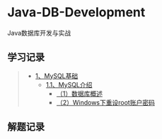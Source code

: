 # Java-DB-Development

Java数据库开发与实战


## 学习记录

> - [1、MySQL基础](https://github.com/zheng-yi-yi/Java-DB-Development/tree/main/01-MySQL%E5%9F%BA%E7%A1%80)
>   - [1.1、MySQL介绍](https://github.com/zheng-yi-yi/Java-DB-Development/tree/main/01-MySQL%E5%9F%BA%E7%A1%80/01-MySQL%E4%BB%8B%E7%BB%8D)
>       - [（1）数据库概述](https://github.com/zheng-yi-yi/Java-DB-Development/blob/main/01-MySQL%E5%9F%BA%E7%A1%80/01-MySQL%E4%BB%8B%E7%BB%8D/01-%E6%95%B0%E6%8D%AE%E5%BA%93%E6%A6%82%E8%BF%B0.md)
>       - [（2）Windows下重设root账户密码](https://github.com/zheng-yi-yi/Java-DB-Development/blob/main/01-MySQL%E5%9F%BA%E7%A1%80/01-MySQL%E4%BB%8B%E7%BB%8D/Windows%E4%B8%8B%E9%87%8D%E8%AE%BEroot%E8%B4%A6%E6%88%B7%E5%AF%86%E7%A0%81.md)

## 解题记录

